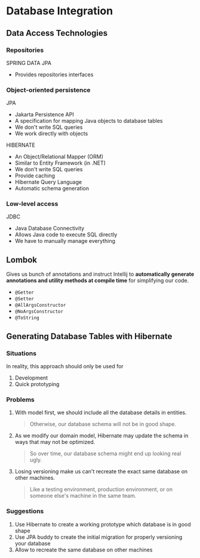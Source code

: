 # Database Integration

## Data Access Technologies

### Repositories

SPRING DATA JPA

- Provides repositories interfaces 

### Object-oriented persistence

JPA

- Jakarta Persistence API
- A specification for mapping Java objects to database tables
- We don't write SQL queries
- We work directly with objects

HIBERNATE

- An Object/Relational Mapper (ORM)
- Similar to Entity Framework (in .NET)
- We don't write SQL queries
- Provide caching
- Hibernate Query Language
- Automatic schema generation

### Low-level access

JDBC

- Java Database Connectivity
- Allows Java code to execute SQL directly
- We have to manually manage everything

## Lombok

Gives us bunch of annotations and instruct Intellij to **automatically generate annotations and utility methods at compile time** for simplifying our code.

- `@Getter`
- `@Setter`
- `@AllArgsConstructor`
- `@NoArgsConstructor`
- `@ToString`

## Generating Database Tables with Hibernate

### Situations

In reality, this approach should only be used for

1. Development
2. Quick prototyping

### Problems

1. With model first, we should include all the database details in entities.
    > Otherwise, our database schema will not be in good shape.
2. As we modify our domain model, Hibernate may update the schema in ways that may not be optimized.
    > So over time, our database schema might end up looking real ugly.
3. Losing versioning make us can't recreate the exact same database on other machines.
    > Like a testing environment, production environment, or on someone else's machine in the same team.

### Suggestions

1. Use Hibernate to create a working prototype which database is in good shape
2. Use JPA buddy to create the initial migration for properly versioning your database
3. Allow to recreate the same database on other machines